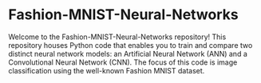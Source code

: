 # Fashion-MNIST-Neural-Networks
Welcome to the Fashion-MNIST-Neural-Networks repository! This repository houses Python code that enables you to train and compare two distinct neural network models: an Artificial Neural Network (ANN) and a Convolutional Neural Network (CNN). The focus of this code is image classification using the well-known Fashion MNIST dataset.
